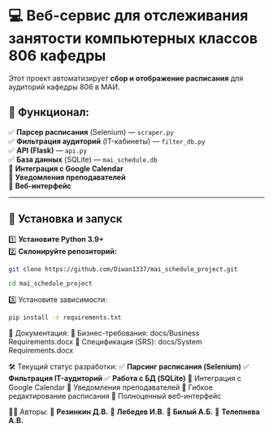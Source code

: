 # 💻 Веб-сервис для отслеживания занятости компьютерных классов 806 кафедры

Этот проект автоматизирует **сбор и отображение расписания** для аудиторий кафедры 806 в МАИ.

## 🚀 Функционал:
✅ **Парсер расписания** (Selenium) — `scraper.py`  
✅ **Фильтрация аудиторий** (IT-кабинеты) — `filter_db.py`  
✅ **API (Flask)** — `api.py`  
✅ **База данных** (SQLite) — `mai_schedule.db`  
🔳 **Интеграция с Google Calendar**  
🔳 **Уведомления преподавателей**  
🔳 **Веб-интерфейс**  

---

## 🔧 Установка и запуск
1️⃣ **Установите Python 3.9+**  
2️⃣ **Склонируйте репозиторий:**
```bash
git clone https://github.com/Diwan1337/mai_schedule_project.git
```
```bash
cd mai_schedule_project
```
3️⃣ Установите зависимости:
```bash
pip install -r requirements.txt
```

📄 Документация:
📂 Бизнес-требования: docs/Business Requirements.docx
📂 Спецификация (SRS): docs/System Requirements.docx

🛠 Текущий статус разработки:
✅ **Парсинг расписания (Selenium)**
✅ **Фильтрация IT-аудиторий**
✅ **Работа с БД (SQLite)**
🔲 Интеграция с Google Calendar
🔲 Уведомления преподавателей
🔲 Гибкое редактирование расписания
🔲 Полноценный веб-интерфейс

👨‍💻 Авторы:
📌 **Резинкин Д.В.**
📌 **Лебедев И.В.**
📌 **Билый А.Б.**
📌 **Телепнева А.В.**
